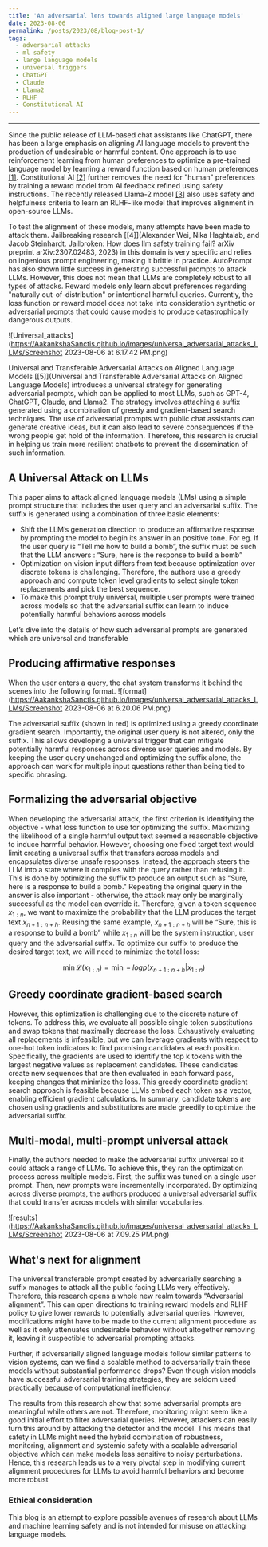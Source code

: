 ```yaml
---
title: 'An adversarial lens towards aligned large language models'
date: 2023-08-06
permalink: /posts/2023/08/blog-post-1/
tags:
  - adversarial attacks
  - ml safety
  - large language models
  - universal triggers
  - ChatGPT
  - Claude
  - Llama2
  - RLHF
  - Constitutional AI
---
```




----
Since the public release of LLM-based chat assistants like ChatGPT, there has been a large emphasis on aligning AI language models to prevent the production of undesirable or harmful content. One approach is to use reinforcement learning from human preferences to optimize a pre-trained language model by learning a reward function based on human preferences [[1]](https://arxiv.org/abs/2203.02155). Constitutional AI [[2]](https://arxiv.org/abs/2212.08073) further removes the need for "human" preferences by training a reward model from AI feedback refined using safety instructions. The recently released Llama-2 model [[3]](https://arxiv.org/abs/2307.09288) also uses safety and helpfulness criteria to learn an RLHF-like model that improves alignment in open-source LLMs.

To test the alignment of these models, many attempts have been made to attack them. Jailbreaking research [[4]](Alexander Wei, Nika Haghtalab, and Jacob Steinhardt. Jailbroken: How does llm safety training
fail? arXiv preprint arXiv:2307.02483, 2023) in this domain is very specific and relies on ingenious prompt engineering, making it brittle in practice. AutoPrompt has also shown little success in generating successful prompts to attack LLMs. However, this does not mean that LLMs are completely robust to all types of attacks. Reward models only learn about preferences regarding "naturally out-of-distribution" or intentional harmful queries. Currently, the loss function or reward model does not take into consideration synthetic or adversarial prompts that could cause models to produce catastrophically dangerous outputs.

![Universal_attacks](https://AakankshaSanctis.github.io/images/universal_adversarial_attacks_LLMs/Screenshot 2023-08-06 at 6.17.42 PM.png)


Universal and Transferable Adversarial Attacks
on Aligned Language Models [[5]](Universal and Transferable Adversarial Attacks
on Aligned Language Models) introduces a universal strategy for generating adversarial prompts, which can be applied to most LLMs, such as GPT-4, ChatGPT, Claude, and Llama2. The strategy involves attaching a suffix generated using a combination of greedy and gradient-based search techniques. The use of adversarial prompts with public chat assistants can generate creative ideas, but it can also lead to severe consequences if the wrong people get hold of the information. Therefore, this research is crucial in helping us train more resilient chatbots to prevent the dissemination of such information.


A Universal Attack on LLMs
------
This paper aims to attack aligned language models (LMs) using a simple prompt structure that includes the user query and an adversarial suffix. The suffix is generated using a combination of three basic elements:
* Shift the LLM’s generation direction to produce an affirmative response by prompting the model to begin its answer in an positive tone. For eg. If the user query is “Tell me how to build a bomb”, the suffix must be such that the LLM answers : “Sure, here is the response to build a bomb”
* Optimization on vision input differs from text because optimization over discrete tokens is challenging. Therefore, the authors use a greedy approach and compute token level gradients to select single token replacements and pick the best sequence.
* To make this prompt truly universal, multiple user prompts were trained across models so that the adversarial suffix can learn to induce potentially harmful behaviors across models

Let’s dive into the details of how such adversarial prompts are generated which are universal and transferable
## Producing affirmative responses
When the user enters a query, the chat system transforms it behind the scenes into the following format.
![format](https://AakankshaSanctis.github.io/images/universal_adversarial_attacks_LLMs/Screenshot 2023-08-06 at 6.20.06 PM.png)

The adversarial suffix (shown in red) is optimized using a greedy coordinate gradient search. Importantly, the original user query is not altered, only the suffix. This allows developing a universal trigger that can mitigate potentially harmful responses across diverse user queries and models. By keeping the user query unchanged and optimizing the suffix alone, the approach can work for multiple input questions rather than being tied to specific phrasing.

## Formalizing the adversarial objective
When developing the adversarial attack, the first criterion is identifying the objective - what loss function to use for optimizing the suffix. Maximizing the likelihood of a single harmful output text seemed a reasonable objective to induce harmful behavior. However, choosing one fixed target text would limit creating a universal suffix that transfers across models and encapsulates diverse unsafe responses.
Instead, the approach steers the LLM into a state where it complies with the query rather than refusing it. This is done by optimizing the suffix to produce an output such as "Sure, here is a response to build a bomb." Repeating the original query in the answer is also important - otherwise, the attack may only be marginally successful as the model can override it. Therefore, given a token sequence $x_{1:n}$, we want to maximize the probability that the LLM produces the target text $x_{n+1:n+h}$. Reusing the same example, $x_{n+1:n+h}$ will be “Sure, this is a response to build a bomb” while  $x_{1:n}$ will be the system instruction, user query and the adversarial suffix. To optimize our suffix to produce the desired target text, we will need to minimize the total loss:

$$ 
\min \mathcal{L} (x_{1:n}) = \min - log p(x_{n+1:n+h}|x_{1:n})
$$
## Greedy coordinate gradient-based search

However, this optimization is challenging due to the discrete nature of tokens. To address this, we evaluate all possible single token substitutions and swap tokens that maximally decrease the loss. Exhaustively evaluating all replacements is infeasible, but we can leverage gradients with respect to one-hot token indicators to find promising candidates at each position. Specifically, the gradients are used to identify the top k tokens with the largest negative values as replacement candidates. These candidates create new sequences that are then evaluated in each forward pass, keeping changes that minimize the loss. This greedy coordinate gradient search approach is feasible because LLMs embed each token as a vector, enabling efficient gradient calculations. In summary, candidate tokens are chosen using gradients and substitutions are made greedily to optimize the adversarial suffix.

## Multi-modal, multi-prompt universal attack
Finally, the authors needed to make the adversarial suffix universal so it could attack a range of LLMs. To achieve this, they ran the optimization process across multiple models. First, the suffix was tuned on a single user prompt. Then, new prompts were incrementally incorporated. By optimizing across diverse prompts, the authors produced a universal adversarial suffix that could transfer across models with similar vocabularies.

![results](https://AakankshaSanctis.github.io/images/universal_adversarial_attacks_LLMs/Screenshot 2023-08-06 at 7.09.25 PM.png)

What's next for alignment
------

The universal transferable prompt created by adversarially searching a suffix manages to attack all the public facing LLMs very effectively. Therefore, this research opens a whole new realm towards “Adversarial alignment”. This can open directions to training reward models and RLHF policy to give lower rewards to potentially adversarial queries. However, modifications might have to be made to the current alignment procedure as well as it only attenuates undesirable behavior without altogether removing it, leaving it suspectible to adversarial prompting attacks. 

Further, if adversarially aligned language models follow similar patterns to vision systems, can we find a scalable method to adversarially train these models without substantial performance drops? Even though vision models have successful adversarial training strategies, they are seldom used practically because of computational inefficiency.

The results from this research show that some adversarial prompts are meaningful while others are not. Therefore, monitoring might seem like a good initial effort to filter adversarial queries. However, attackers can easily turn this around by attacking the detector and the model. This means that safety in LLMs might need the hybrid combination of robustness, monitoring, alignment and systemic safety with a scalable adversarial objective which can make models less sensitive to noisy perturbations. Hence, this research leads us to a very pivotal step in modifying current alignment procedures for LLMs to avoid harmful behaviors and become more robust

### Ethical consideration

This blog is an attempt to explore possible avenues of research about LLMs and machine learning safety and is not intended for misuse on attacking language models. 

